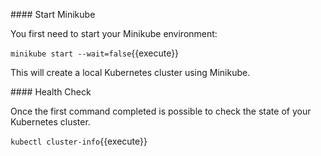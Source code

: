 
#### Start Minikube

You first need to start your Minikube environment:

`minikube start --wait=false`{{execute}}

This will create a local Kubernetes cluster using Minikube.

#### Health Check

Once the first command completed is possible to check the state of your Kubernetes cluster.

`kubectl cluster-info`{{execute}}


